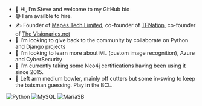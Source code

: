 - 👋 Hi, I’m Steve and welcome to my GitHub bio
- :green_circle: I am availble to hire.
- :writing_hand: Founder of [Mapes Tech Limited](https://mapestech.co.uk), co-founder of [TFNation](https://tfnation.com), co-founder of [The Visionaries.net](https://www.thevisionaries.net)
- 💞️ I’m looking to give back to the community by collaborate on Python and Django projects
- 👀 I’m looking to learn more about ML (custom image recognition), Azure and CyberSecurity
- 🌱 I’m currently taking some Neo4j certifications having been using it since 2015.
- :cricket_game: Left arm medium bowler, mainly off cutters but some in-swing to keep the batsman guessing. Play in the BCL.

![Python](https://img.shields.io/badge/Python-FFD43B?style=for-the-badge&logo=python&logoColor=blue)
![MySQL]([https://img.shields.io/badge/Python-FFD43B?style=for-the-badge&logo=mysql&logoColor=blue](https://img.shields.io/badge/MySQL-005C84?style=for-the-badge&logo=mysql&logoColor=white))
![MariaSB]([https://img.shields.io/badge/Python-FFD43B?style=for-the-badge&logo=mariadb&logoColor=blue](https://img.shields.io/badge/MySQL-005C84?style=for-the-badge&logo=mysql&logoColor=white))



<!---
StevenMapes/StevenMapes is a ✨ special ✨ repository because its `README.md` (this file) appears on your GitHub profile.
You can click the Preview link to take a look at your changes.
--->
